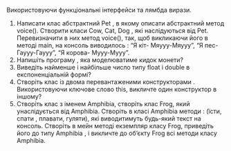Використовуючи функціональні інтерфейси та лямбда вирази.

1. Написати клас абстрактний Pet , в якому описати абстрактний метод voice(). Створити класи Cow, Cat, Dog , які наслідуються від Pet. Перевизначити в них метод voice(), так, щоб викликаючи його в методі main, на консоль виводилось : “Я кіт- Мяууу-Мяууу”, “Я пес-Гаууу-Гаууу”, “Я корова- Мууу-Мууу”.
2. Напишіть програму , яка моделюватиме кидок монети?
3. Виведіть найменше і найбільше число типу float і double в експоненціальній формі?
4. Створіть клас із двома перевантаженими конструкторами . Використовуючи ключове слово
this, викличте один конструктор в іншому?
5. Створіть клас з іменем Amphibia, створіть клас Frog, який унаслідується від Amphibia. Створіть в класі Amphibia методи : (їсти, спати , плавати, гуляти), які виводитимуть будь-який текст на консоль. Створіть в мейн методі екземпляр класу Frog, приведіть його до типу Amphibia , і викличте до об’єкту Frog всі методи класу Amphibia.
